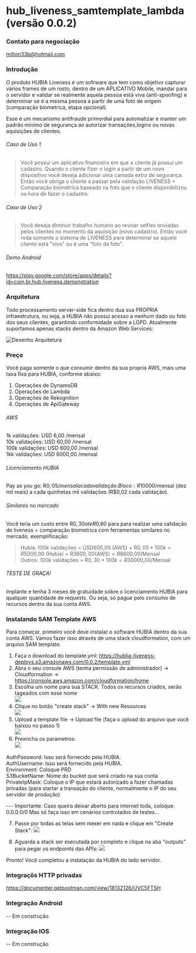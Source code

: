 # hub_liveness_samtemplate_lambda (versão 0.0.2)

### Contato para negociação
milton33b@hotmail.com

### Introdução
O produto HUBIA Liveness é um sofrware que tem como objetivo capturar vários frames de um rosto, dentro de um APLICATIVO Mobile, mandar para o servidor e validar se realmente aquela pessoa está viva (anti-spoofing) e determinar se é a mesma pessoa a partir de uma foto de origem (comparação biometrica, etapa opcional).

Esse é um mecanismo antifraude primordial para automatizar e manter um padrão minímo de segurança ao autorizar transações,logins ou novas aquisições de clientes.

###### Caso de Uso 1
> Você possui um aplicativo financeiro em que o cliente já possui um cadastro.
Quando o cliente fizer o login a partir de um novo dispositivo você deseja adicionar uma camada 
extra de segurança. Então você obriga o cliente a passar pela validação LIVENESS + Comparação biométrica 
baseado na foto que o cliente disponibilizou na hora de fazer o cadastro.

###### Caso de Uso 2
> Você deseja diminuir trabalho humano ao revisar selfies enviadas pelos clientes no momento da aquisição (novo cadastro).
Então você roda somente o sistema de LIVENESS para determinar se aquele cliente está "vivo" ou é uma "foto da foto".

###### Demo Android
https://play.google.com/store/apps/details?id=com.br.hub.liveness.demonstration

### Arquitetura
Todo processamento server-side fica dentro dua sua PROPRIA infraestrutura, ou seja, a HUBIA não possui acesso a nenhum dado ou foto dos seus clientes, garantindo conformidade sobre a LGPD.
Atualmente suportamos apenas stacks dentro da Amazon Web Services:

![Desenho Arquitetura](/images/hubia_liveness_lambda.png)

### Preço
Você paga somente o que consumir dentro da sua propria AWS, mais uma taxa fixa para HUBIA, conforme abaixo:

1. Operações de DynamoDB
2. Operações de Lambda
3. Operações de Rekognition
4. Operações de ApiGateway

###### AWS
1k   validações: USD 6,00    /mensal  
10k  validações: USD 60,00   /mensal  
100k validações: USD 600,00  /mensal  
1kk  validações: USD 6000,00 /mensal  

###### Licenciamento HUBIA
Pay as you go: R$0,05/mensal a cada validação.  
Bloco: R$10000/mensal (dez mil reais) a cada quinhetas mil validações (R$0,02 cada validação).  

###### Similares no mercado
Você teria um custo entre R$0,30 até R$0,80 para para realizar uma validação de liveness + comparação biometrica com ferramentas similares no mercado, exemplificação:

> Hubia: 100k validações  = USD600,00 (AWS) + R$0,05 * 100k =  R$5000,00 (Hubia) + R$3600,00 (AWS) = R$8600,00/Mensal  
> Outros: 100k validações = R$0,30 * 100k = R$30000,00/Mensal  

###### TESTE DE GRAÇA!
Implante e tenha 3 meses de gratuidade sobre o licenciamento HUBIA para qualquer quantidade de requests.
Ou seja, só pague pelo consumo de recursos dentro da sua conta AWS.

### Instalando SAM Template AWS
Para começar, primeiro você deve instalar o software HUBIA dentro da sua conta AWS. Vamos fazer isso através de uma stack cloudformation, com um arquivo SAM template.

1. Faça o download do template.yml: https://hublia-liveness-deploys.s3.amazonaws.com/0.0.2/template.yml  
2. Abra o seu console AWS (tenha permissão de administrador) -> Cloudformation -> https://console.aws.amazon.com/cloudformation/home  
3. Escolha um nome para sua STACK. Todos os recursos criados, serão tageados com esse nome  
![](/images/tuto-cf-create4.png)  
4. Clique no botão "create stack" -> With new Resources   
![](/images/tuto-cf-create1.png)  
5. Upload a template file -> Upload file (faça o upload do arquivo que você baixou no passo 1)  
![](/images/tuto-cf-create2.png)  
6. Preencha os parametros:  
![](/images/tuto-cf-create3.png)  

AuthPassword: Isso será fornecido pela HUBIA.  
AuthUsername: Isso será fornecido pela HUBIA.  
Environment: Coloque PRD  
S3BucketName: Nome do bucket que será criado na sua conta  
PrivateIpMask: Coloque o IP que estará autorizado a fazer chamadas privadas (para startar a transação do cliente, normalmente o IP do seu servidor de produção)   

--- Importante:
Caso queira deixar aberto para internet toda, coloque: 0.0.0.0/0
Mas só faça isso em cenários controlados de testes...

7. Passe por todas as telas sem mexer em nada e clique em "Create Stack":
![](/images/tuto-cf-create5.png)

8. Aguarda a stack ser executada por completo e clique na aba "outputs" para pegar os endpoints das APIs:
![](/images/tuto-cf-create6.png)

Pronto! Você completou a instalação da HUBIA do lado servidor.

### Integraçõs HTTP privadas
https://documenter.getpostman.com/view/18132126/UVC5FTSH

### Integração Android
-- Em construção

### Integração IOS
-- Em construção